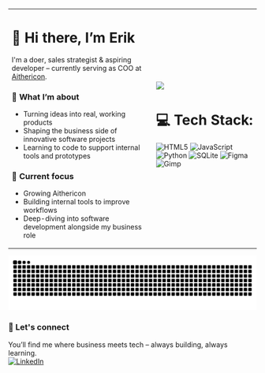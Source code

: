 <table>
  <tr>
    <td>

<h1>👋 Hi there, I’m Erik</h1>

<p>
I'm a doer, sales strategist & aspiring developer – currently serving as COO at
<a href="https://aithericon.com">Aithericon</a>.
</p>

<h3>🚀 What I’m about</h3>
<ul>
  <li>Turning ideas into real, working products</li>
  <li>Shaping the business side of innovative software projects</li>
  <li>Learning to code to support internal tools and prototypes</li>
</ul>

<h3>📌 Current focus</h3>
<ul>
  <li>Growing Aithericon</li>
  <li>Building internal tools to improve workflows</li>
  <li>Deep-diving into software development alongside my business role</li>
</ul>

</td>
<td>

<img src="https://github-readme-stats.vercel.app/api/top-langs/?username=ErikKling&theme=dark&hide_border=false&include_all_commits=false&count_private=false&layout=compact" />

# 💻 Tech Stack:
![HTML5](https://img.shields.io/badge/html5-%23E34F26.svg?style=plastic&logo=html5&logoColor=white) ![JavaScript](https://img.shields.io/badge/javascript-%23323330.svg?style=plastic&logo=javascript&logoColor=%23F7DF1E) ![Python](https://img.shields.io/badge/python-3670A0?style=plastic&logo=python&logoColor=ffdd54) ![SQLite](https://img.shields.io/badge/sqlite-%2307405e.svg?style=plastic&logo=sqlite&logoColor=white) ![Figma](https://img.shields.io/badge/figma-%23F24E1E.svg?style=plastic&logo=figma&logoColor=white) ![Gimp](https://img.shields.io/badge/Gimp-657D8B?style=plastic&logo=gimp&logoColor=FFFFFF)

</td>
  </tr>
</table>



<picture>
  <source media="(prefers-color-scheme: dark)" srcset="https://raw.githubusercontent.com/erikkling/erikkling/output/github-snake-dark.svg" />
  <source media="(prefers-color-scheme: light)" srcset="https://raw.githubusercontent.com/erikkling/erikkling/output/github-snake.svg" />
  <img alt="github-snake" src="https://raw.githubusercontent.com/erikkling/erikkling/output/github-snake.svg" />
</picture>

### 💬 Let's connect
You’ll find me where business meets tech – always building, always learning.<br>
[![LinkedIn](https://img.shields.io/badge/LinkedIn-%230077B5.svg?logo=linkedin&logoColor=white)](https://linkedin.com/in/erik-kling-10199623b) 
